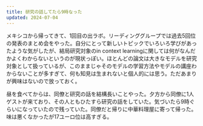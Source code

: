 ```yaml
---
title: 研究の話してたら9時なった
updated: 2024-07-04
---
```


メキシコから帰ってきて、1回目の出ラボ。リーディンググループでは過去5回位の発表のまとめ会をやった。自分にとって新しいトピックでいろいろ学びがあったような気がしたが、結局研究対象のin context learningに関しては何がなんだかよくわからないというのが現状っぽい。ほとんどの論文は大きなモデルを研究対象として扱っているが、このままじゃそのモデルの学習方法やモデルの講座わからないことが多すぎて、何も知見は生まれないと個人的には思う。ただあまりが興味はないので放っておく。

昼を食べてからは、同僚と研究の話を結構長いことやった。夕方から同僚に1人ゲストが来ており、その人ともひたすら研究の話をしていた。気づいたら9時ぐらいになっていたので残っていた。同僚だと帰りに中華料理屋に寄って帰った。味は悪くなかったが17ユーロ位は高すぎる。

